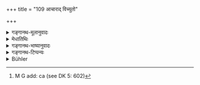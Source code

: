+++
title = "109 आचाराद् विच्युतो"

+++

<details><summary>गङ्गानथ-मूलानुवादः</summary>

The Brāhmaṇa who departs from Right Behaviour, does not obtain the fruit of the Veda; he however who is equipped with Right Behaviour obtains the full reward.—(109)
</details>

<details><summary>मेधातिथिः</summary>

प्रकारान्तरेणेयम् आचारस्तुतिः । **आचारात्** प्रच्युत आचारहीनो **न वेदफलं** प्राप्नोति । वेदविहितकर्मानुष्ठानफलं **वेदफलम्** इत्य् उक्तम् । समग्रान्य् अविकलानि वैदिकानि कर्माण्य् अनुतिष्ठन् यद्य् आचारभ्रष्टो न ततः पुत्रकामादिफलम् अश्नुत इति निन्दा । एष एवार्थो विपर्ययेणोच्यते- **आचारेण तु संयुक्तः** सकलं फलं प्राप्नोति काम्यानाम्[^१५७] । अत्र यद् वदन्ति, "संपूर्णवचनाद् आचारहीनस्याप्य् अस्ति काम्येभ्यः फलसंबन्धः, न कृत्स्नफललाभः" इति, तन् न किंचित्, अर्थवादत्वाद् अस्य ॥ १.१०९ ॥


[^१५७]:
     M G add: ca (see DK 5: 602)
</details>

<details><summary>गङ्गानथ-भाष्यानुवादः</summary>

This verse eulogises Right Behaviour iu another manner.

‘*He who departs from Right behaviour*,’—*i.e*. is devoid of Right Conduct—does not obtain the ‘*fruit of the Veda*’; what is called ‘*the fruit of the Veda* is the result proceeding from the performance of acts prescribed in the Veda. Even though the man may perform the acts prescribed in the Veda, in their entire and perfect forms, yet if he happens to be one who has fallen off from Right Behaviour, he does not obtain their results, in the shape of the ‘birth of a son’ and so forth. This is the deprecation of men not following Eight Behaviour.

This same idea is expressed obversely in the next sentence.

‘*He who is equipped with Right Behaviour obtains the full reward*,’—of all those optional acts that are done with a purpose.

In this connection some people argue as follows:—“In as much as the text contains the qualification ‘full,’ it follows that the man devoid of Right Behaviour does also obtain the results of his optional acts done with a purpose,—only the *full* result does not accrue to them.”

This is not right; because the term ‘full’ is purely commendatory \[and hence cannot be taken as having any serious import\].—(109).

[](Javascript:void(0);)
</details>

<details><summary>गङ्गानथ-टिप्पन्यः</summary>

**(Verse 108-109)  
**

See Comparative notes for [Verse 1.108 (On morality \[right behaviour\])].
</details>

<details><summary>Bühler</summary>

109	A Brahmana who departs from the rule of conduct, does not reap the fruit of the Veda, but he who duly follows it, will obtain the full reward.
</details>

